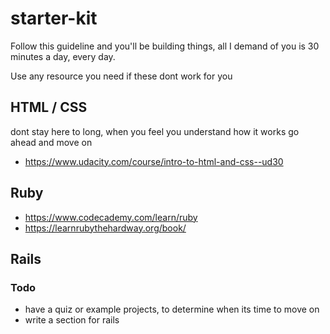 # starter-kit 
Follow this guideline and you'll be building things,
all I demand of you is 30 minutes a day, every day.

Use any resource you need if these dont work for you


## HTML / CSS
dont stay here to long, when you feel you understand how it works
go ahead and move on 

* https://www.udacity.com/course/intro-to-html-and-css--ud30

## Ruby
* https://www.codecademy.com/learn/ruby
* https://learnrubythehardway.org/book/

## Rails


### Todo

* have a quiz or example projects, to determine when its time to move on
* write a section for rails 

